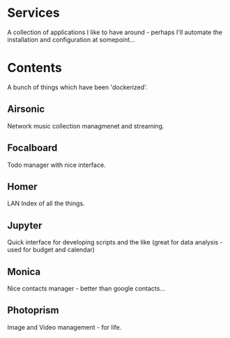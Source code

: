 # Services

A collection of applications I like to have around - perhaps I'll automate the installation and configuration at somepoint...

# Contents

A bunch of things which have been 'dockerized'.

## Airsonic

Network music collection managmenet and streaming.

## Focalboard

Todo manager with nice interface.

## Homer

LAN Index of all the things.

## Jupyter

Quick interface for developing scripts and the like (great for data analysis - used for budget and calendar)

## Monica

Nice contacts manager - better than google contacts...

## Photoprism

Image and Video management - for life.